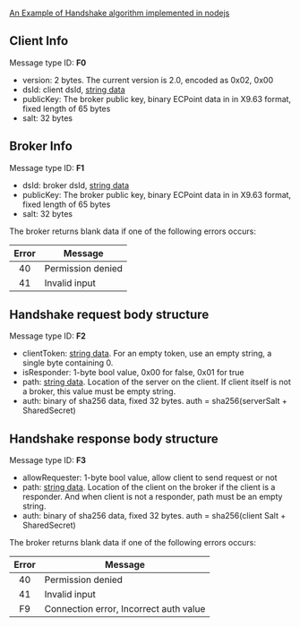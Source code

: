 
[An Example of Handshake algorithm implemented in nodejs](handshake-algorithm.node.js)

## Client Info
Message type ID: **F0**

* version: 2 bytes. The current version is 2.0, encoded as 0x02, 0x00
* dsId: client dsId, [string data](../common/dsa-binary-encoding.md#string-encoding)
* publicKey: The broker public key, binary ECPoint data in in X9.63 format, fixed length of 65 bytes
* salt: 32 bytes
<!--* encryption: 1 byte (0x00 = plain connection, 0x01 = aes256-ctr). Encryption is not needed for a secure TCP or WSS-->

## Broker Info
Message type ID: **F1**

* dsId: broker dsId, [string data](../common/dsa-binary-encoding.md#string-encoding)
* publicKey: The broker public key, binary ECPoint data in in X9.63 format, fixed length of 65 bytes
* salt: 32 bytes

The broker returns blank data if one of the following errors occurs:

| Error| Message|
|:-------------:| ------------- |
| 40| Permission denied|
| 41| Invalid input| Protocol level|


## Handshake request body structure 
Message type ID: **F2**

<!--In secure mode, this is the first message that is encrypted in aes-->

* clientToken: [string data](../common/dsa-binary-encoding.md#string-encoding). For an empty token, use an empty string, a single byte containing 0.
* isResponder: 1-byte bool value, 0x00 for false, 0x01 for true
* path: [string data](../common/dsa-binary-encoding.md#string-encoding). Location of the server on the client. If client itself is not a broker, this value must be empty string.
* auth: binary of sha256 data, fixed 32 bytes. auth = sha256(serverSalt + SharedSecret)


## Handshake response body structure
Message type ID: **F3**

* allowRequester: 1-byte bool value, allow client to send request or not
* path: [string data](../common/dsa-binary-encoding.md#string-encoding). Location of the client on the broker if the client is a responder. And when client is not a responder, path must be an empty string.
* auth: binary of sha256 data, fixed 32 bytes. auth = sha256(client Salt + SharedSecret)


The broker returns blank data if one of the following errors occurs:

| Error| Message|
|:-------------:| ------------- |
| 40| Permission denied|
| 41| Invalid input| Protocol level|
| F9 | Connection error, Incorrect auth value| 




